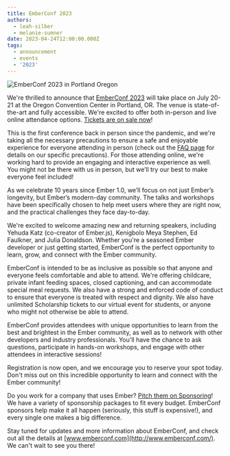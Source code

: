 ```yaml
---
title: EmberConf 2023
authors:
  - leah-silber
  - melanie-sumner
date: 2023-04-24T12:00:00.000Z
tags:
  - announcement
  - events
  - '2023'
---
```


![EmberConf 2023 in Portland Oregon](https://blog.emberjs.com/images/blog/emberconf-2023.png)


We're thrilled to announce that [EmberConf 2023](https://www.emberconf.com) will take place on July 20-21 at the Oregon Convention Center in Portland, OR. The venue is state-of-the-art and fully accessible. We're excited to offer both in-person and live online attendance options. [Tickets are on sale now](http://www.emberconf.com)!

This is the first conference back in person since the pandemic, and we're taking all the necessary precautions to ensure a safe and enjoyable experience for everyone attending in person (check out the [FAQ page](https://www.emberconf.com/faqs) for details on our specific precautions). For those attending online, we're working hard to provide an engaging and interactive experience as well. You might not be there with us in person, but we’ll try our best to make everyone feel included!

As we celebrate 10 years since Ember 1.0, we’ll focus on not just Ember’s longevity, but Ember’s modern-day community. The talks and workshops have been specifically chosen to help meet users where they are right now, and the practical challenges they face day-to-day.

We're excited to welcome amazing new and returning speakers, including Yehuda Katz (co-creator of Ember.js), Kenigbolo Meya Stephen, Ed Faulkner, and Julia Donaldson. Whether you're a seasoned Ember developer or just getting started, EmberConf is the perfect opportunity to learn, grow, and connect with the Ember community.

EmberConf is intended to be as inclusive as possible so that anyone and everyone feels comfortable and able to attend. We're offering childcare, private infant feeding spaces, closed captioning, and can accommodate special meal requests. We also have a strong and enforced code of conduct to ensure that everyone is treated with respect and dignity. We also have unlimited Scholarship tickets to our virtual event for students, or anyone who might not otherwise be able to attend.

EmberConf provides attendees with unique opportunities to learn from the best and brightest in the Ember community, as well as to network with other developers and industry professionals. You'll have the chance to ask questions, participate in hands-on workshops, and engage with other attendees in interactive sessions!

Registration is now open, and we encourage you to reserve your spot today. Don't miss out on this incredible opportunity to learn and connect with the Ember community! 

Do you work for a company that uses Ember? [Pitch them on Sponsoring](https://www.emberconf.com/become-a-sponsor)! We have a variety of sponsorship packages to fit every budget. EmberConf sponsors help make it all happen (seriously, this stuff is expensive!), and every single one makes a big difference.

Stay tuned for updates and more information about EmberConf, and check out all the details at [www.emberconf.com](http://www.emberconf.com/). We can't wait to see you there!

